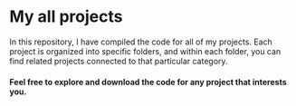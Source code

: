 # My all projects

In this repository, I have compiled the code for all of my projects. Each project is organized into specific folders, and within each folder, you can find related projects connected to that particular category.

#### Feel free to explore and download the code for any project that interests you.
